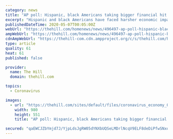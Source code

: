 ```yaml
---
category: news
title: "AP poll: Hispanic, black Americans taking bigger financial hit from coronavirus"
excerpt: "Hispanic and black Americans have faced harsher economic impacts from the coronavirus pandemic than white Americans have, according to a new survey."
publishedDateTime: 2020-05-07T00:05:00Z
webUrl: "https://thehill.com/homenews/news/496497-ap-poll-hispanic-black-americans-taking-bigger-financial-hit-from-coronavirus"
ampWebUrl: "https://thehill.com/homenews/news/496497-ap-poll-hispanic-black-americans-taking-bigger-financial-hit-from-coronavirus?amp"
cdnAmpWebUrl: "https://thehill-com.cdn.ampproject.org/c/s/thehill.com/homenews/news/496497-ap-poll-hispanic-black-americans-taking-bigger-financial-hit-from-coronavirus?amp"
type: article
quality: 61
heat: 61
published: false

provider:
  name: The Hill
  domain: thehill.com

topics:
  - Coronavirus

images:
  - url: "https://thehill.com/sites/default/files/coronavirus_economy_05042020_2.jpg"
    width: 980
    height: 551
    title: "AP poll: Hispanic, black Americans taking bigger financial hit from coronavirus"

secured: "qaEWCJZbYmjd7J/YjpLdsJgRW05dYNXbUQSeLMDrlNcqV9ELF8deDiPfwSNxocWTzUR+5uHVsen5Ki+6PTYyTJh/67B9f+3zXkN2+Pdk5Dshqlt9ZNeIIw9AT7u0qmLK5xllfEkHKaLRKJ8lYNfNu5+/cf6eqlWvvPQQ7k9ylL/t6lsQuHuUJJun93wuzWK4ZVyEPSJyblHmvCBYq6pfgfSPvSB/ExwFUYlfOG+dz2v5/LfeRq0CMhhbNqoXNU/CyOf6yPl2DdpHrjfpjlI9YaYBjNDsT5sSjzZu7Saz+PnJzPpBNUtP3LbD1HAYcAzwI7VL104ubLty0yfeZHn8NU2S4Zu8C6SOHjdimj9VQgaaqwBbEO6sMNyoalrTn+kWipUxYzpYYhuaNWDuGO/wTEv0eaOGkLdP+jXmCAm0I1ovA1vRHBcgMxRfs1lNjpyJnlB4ZfZ9eIfBfn9HNzSk4RLc4KOoeV2hCtcDQiA6h50=;CmHNG0EgGseqiFndD/t5Lg=="
---
```


